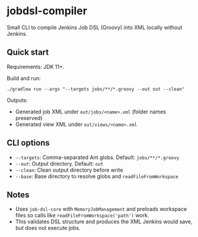 # jobdsl-compiler

Small CLI to compile Jenkins Job DSL (Groovy) into XML locally without Jenkins.

## Quick start

Requirements: JDK 11+.

Build and run:

```
./gradlew run --args "--targets jobs/**/*.groovy --out out --clean"
```

Outputs:
- Generated job XML under `out/jobs/<name>.xml` (folder names preserved)
- Generated view XML under `out/views/<name>.xml`

## CLI options

- `--targets`: Comma-separated Ant globs. Default: `jobs/**/*.groovy`
- `--out`: Output directory. Default: `out`
- `--clean`: Clean output directory before write
- `--base`: Base directory to resolve globs and `readFileFromWorkspace`

## Notes

- Uses `job-dsl-core` with `MemoryJobManagement` and preloads workspace files so calls like `readFileFromWorkspace('path')` work.
- This validates DSL structure and produces the XML Jenkins would save, but does not execute jobs.

